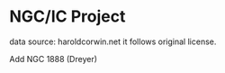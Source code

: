 # NGC/IC Project


data source: haroldcorwin.net
it follows original license.

Add NGC 1888 (Dreyer)

